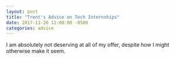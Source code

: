```yaml
---
layout: post
title: "Trent's Advice on Tech Internships"
date: 2017-11-20 12:00:00 -0500
categories: advice
---
```


I am absolutely not deserving at all of my offer, despite how I might otherwise make it seem.